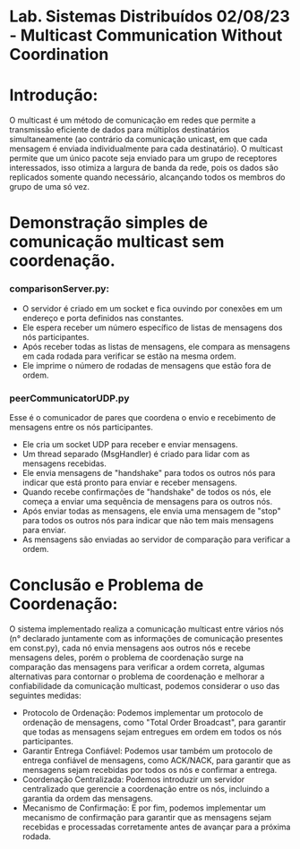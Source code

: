 # Lab. Sistemas Distribuídos 02/08/23 - Multicast Communication Without Coordination

# Introdução:

O multicast é um método de comunicação em redes que permite a transmissão eficiente de dados para múltiplos destinatários simultaneamente (ao contrário da comunicação unicast, em que cada mensagem é enviada individualmente para cada destinatário). O multicast permite que um único pacote seja enviado para um grupo de receptores interessados, isso otimiza a largura de banda da rede, pois os dados são replicados somente quando necessário, alcançando todos os membros do grupo de uma só vez.

# Demonstração simples de comunicação multicast sem coordenação.

### comparisonServer.py:

- O servidor é criado em um socket e fica ouvindo por conexões em um endereço e porta definidos nas constantes.
- Ele espera receber um número específico de listas de mensagens dos nós participantes.
- Após receber todas as listas de mensagens, ele compara as mensagens em cada rodada para verificar se estão na mesma ordem.
- Ele imprime o número de rodadas de mensagens que estão fora de ordem.

### peerCommunicatorUDP.py

Esse é o comunicador de pares que coordena o envio e recebimento de mensagens entre os nós participantes.

- Ele cria um socket UDP para receber e enviar mensagens.
- Um thread separado (MsgHandler) é criado para lidar com as mensagens recebidas.
- Ele envia mensagens de "handshake" para todos os outros nós para indicar que está pronto para enviar e receber mensagens.
- Quando recebe confirmações de "handshake" de todos os nós, ele começa a enviar uma sequência de mensagens para os outros nós.
- Após enviar todas as mensagens, ele envia uma mensagem de "stop" para todos os outros nós para indicar que não tem mais mensagens para enviar.
- As mensagens são enviadas ao servidor de comparação para verificar a ordem.

# Conclusão e Problema de Coordenação:

O sistema implementado realiza a comunicação multicast entre vários nós (n° declarado juntamente com as informações de comunicação presentes em const.py), cada nó envia mensagens aos outros nós e recebe mensagens deles, porém o problema de coordenação surge na comparação das mensagens para verificar a ordem correta, algumas alternativas para contornar o problema de coordenação e melhorar a confiabilidade da comunicação multicast, podemos considerar o uso das seguintes medidas:

- Protocolo de Ordenação: Podemos implementar um protocolo de ordenação de mensagens, como "Total Order Broadcast", para garantir que todas as mensagens sejam entregues em ordem em todos os nós participantes.
- Garantir Entrega Confiável: Podemos usar também um protocolo de entrega confiável de mensagens, como ACK/NACK, para garantir que as mensagens sejam recebidas por todos os nós e confirmar a entrega.
- Coordenação Centralizada: Podemos introduzir um servidor centralizado que gerencie a coordenação entre os nós, incluindo a garantia da ordem das mensagens.
- Mecanismo de Confirmação: E por fim, podemos implementar um mecanismo de confirmação para garantir que as mensagens sejam recebidas e processadas corretamente antes de avançar para a próxima rodada.
